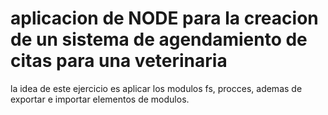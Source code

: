 # aplicacion de NODE para la creacion de un sistema de agendamiento de citas para una veterinaria
la idea de este ejercicio es aplicar los modulos fs, procces, ademas de exportar e importar elementos de modulos.
